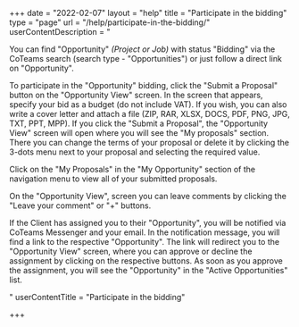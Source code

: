 +++
date = "2022-02-07"
layout = "help"
title = "Participate in the bidding"
type = "page"
url = "/help/participate-in-the-bidding/"
userContentDescription = "<p>You can find \"Opportunity\" <em>(Project or Job)</em> with status \"Bidding\" via the CoTeams search (search type - \"Opportunities\") or just follow a direct link on \"Opportunity\".</p><p>To participate in the \"Opportunity\" bidding, click the \"Submit a Proposal\" button on the \"Opportunity View\" screen. In the screen that appears, specify your bid as a budget (do not include VAT). If you wish, you can also write a cover letter and attach a file (ZIP, RAR, XLSX, DOCS, PDF, PNG, JPG, TXT, PPT, MPP). If you click the \"Submit a Proposal\", the \"Opportunity View\" screen will open where you will see the \"My proposals\" section. There you can change the terms of your proposal or delete it by clicking the 3-dots menu next to your proposal and selecting the required value.</p><p>Click on the \"My Proposals\" in the \"My Opportunity\" section of the navigation menu to view all of your submitted proposals.</p><p>On the \"Opportunity View\", screen you can leave comments by clicking the \"Leave your comment\" or \"+\" buttons.</p><p>If the Client has assigned you to their \"Opportunity\", you will be notified via CoTeams Messenger and your email. In the notification message, you will find a link to the respective \"Opportunity\". The link will redirect you to the \"Opportunity View\" screen, where you can approve or decline the assignment by clicking on the respective buttons. As soon as you approve the assignment, you will see the \"Opportunity\" in the \"Active Opportunities\" list.</p>"
userContentTitle = "Participate in the bidding"

+++
